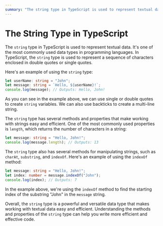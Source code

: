 ```yaml
---
summary: "The string type in TypeScript is used to represent textual data and is one of the most commonly used data types in programming languages. It has several methods and properties that make working with strings easy and efficient."
---
```


# The String Type in TypeScript

The `string` type in TypeScript is used to represent textual data. It's one of the most commonly used data types in programming languages. In TypeScript, the `string` type is used to represent a sequence of characters enclosed in double quotes or single quotes.

Here's an example of using the `string` type:

```typescript
let userName: string = "John";
let message: string = `Hello, ${userName}!`;
console.log(message); // Outputs: Hello, John!
```

As you can see in the example above, we can use single or double quotes to create `string` variables. We can also use backticks to create a multi-line string.

The `string` type has several methods and properties that make working with strings easy and efficient. One of the most commonly used properties is `length`, which returns the number of characters in a string:

```typescript
let message: string = "Hello, John!";
console.log(message.length); // Outputs: 13
```

The `string` type also has several methods for manipulating strings, such as `charAt`, `substring`, and `indexOf`. Here's an example of using the `indexOf` method:

```typescript
let message: string = "Hello, John!";
let index: number = message.indexOf("John");
console.log(index); // Outputs: 7
```

In the example above, we're using the `indexOf` method to find the starting index of the substring "John" in the `message` string.

Overall, the `string` type is a powerful and versatile data type that makes working with textual data easy and efficient. Understanding the methods and properties of the `string` type can help you write more efficient and effective code.
